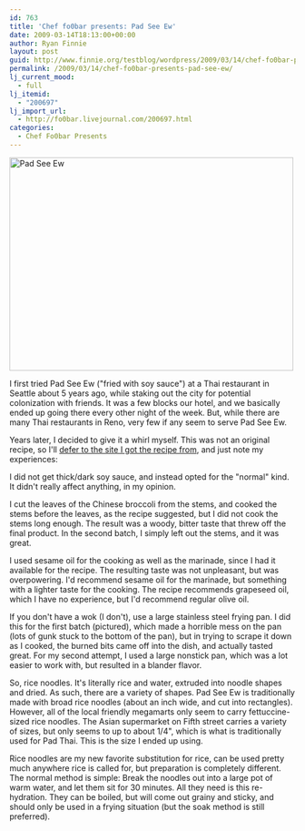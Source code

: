 ```yaml
---
id: 763
title: 'Chef fo0bar presents: Pad See Ew'
date: 2009-03-14T18:13:00+00:00
author: Ryan Finnie
layout: post
guid: http://www.finnie.org/testblog/wordpress/2009/03/14/chef-fo0bar-presents-pad-see-ew/
permalink: /2009/03/14/chef-fo0bar-presents-pad-see-ew/
lj_current_mood:
  - full
lj_itemid:
  - "200697"
lj_import_url:
  - http://fo0bar.livejournal.com/200697.html
categories:
  - Chef Fo0bar Presents
---
```

[<img src="http://farm4.static.flickr.com/3330/3340426554_f86860f565.jpg" width="500" height="375" alt="Pad See Ew" />](http://www.flickr.com/photos/fo0bar/3340426554/ "Pad See Ew by fo0bar, on Flickr")

I first tried Pad See Ew ("fried with soy sauce") at a Thai restaurant in Seattle about 5 years ago, while staking out the city for potential colonization with friends. It was a few blocks our hotel, and we basically ended up going there every other night of the week. But, while there are many Thai restaurants in Reno, very few if any seem to serve Pad See Ew.

Years later, I decided to give it a whirl myself. This was not an original recipe, so I'll [defer to the site I got the recipe from](http://www.chezpim.com/blogs/2008/01/pad-see-ew-for.html), and just note my experiences:

I did not get thick/dark soy sauce, and instead opted for the "normal" kind. It didn't really affect anything, in my opinion.

I cut the leaves of the Chinese broccoli from the stems, and cooked the stems before the leaves, as the recipe suggested, but I did not cook the stems long enough. The result was a woody, bitter taste that threw off the final product. In the second batch, I simply left out the stems, and it was great.

I used sesame oil for the cooking as well as the marinade, since I had it available for the recipe. The resulting taste was not unpleasant, but was overpowering. I'd recommend sesame oil for the marinade, but something with a lighter taste for the cooking. The recipe recommends grapeseed oil, which I have no experience, but I'd recommend regular olive oil.

If you don't have a wok (I don't), use a large stainless steel frying pan. I did this for the first batch (pictured), which made a horrible mess on the pan (lots of gunk stuck to the bottom of the pan), but in trying to scrape it down as I cooked, the burned bits came off into the dish, and actually tasted great. For my second attempt, I used a large nonstick pan, which was a lot easier to work with, but resulted in a blander flavor.

So, rice noodles. It's literally rice and water, extruded into noodle shapes and dried. As such, there are a variety of shapes. Pad See Ew is traditionally made with broad rice noodles (about an inch wide, and cut into rectangles). However, all of the local friendly megamarts only seem to carry fettuccine-sized rice noodles. The Asian supermarket on Fifth street carries a variety of sizes, but only seems to up to about 1/4", which is what is traditionally used for Pad Thai. This is the size I ended up using.

Rice noodles are my new favorite substitution for rice, can be used pretty much anywhere rice is called for, but preparation is completely different. The normal method is simple: Break the noodles out into a large pot of warm water, and let them sit for 30 minutes. All they need is this re-hydration. They can be boiled, but will come out grainy and sticky, and should only be used in a frying situation (but the soak method is still preferred).

